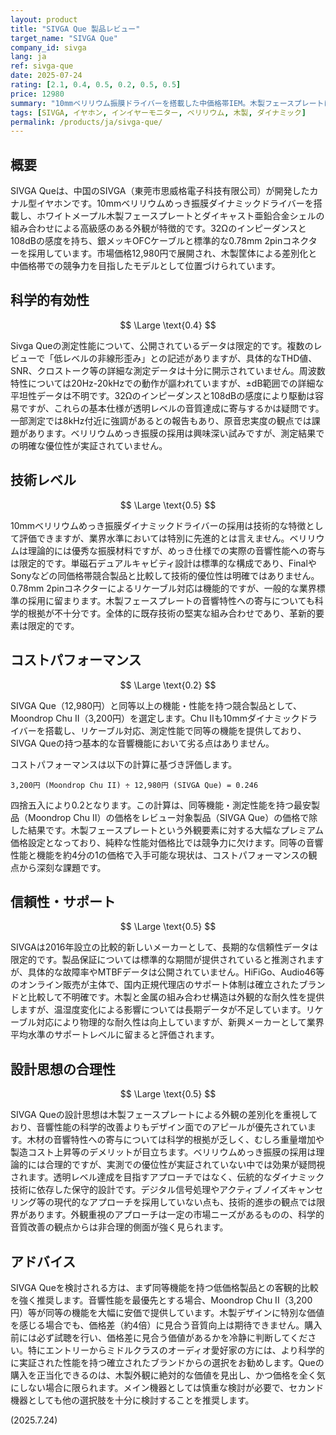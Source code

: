 ```yaml
---
layout: product
title: "SIVGA Que 製品レビュー"
target_name: "SIVGA Que"
company_id: sivga
lang: ja
ref: sivga-que
date: 2025-07-24
rating: [2.1, 0.4, 0.5, 0.2, 0.5, 0.5]
price: 12980
summary: "10mmベリリウム振膜ドライバーを搭載した中価格帯IEM。木製フェースプレートによる外観の差別化を図るが、測定性能の優位性は限定的。同等機能を持つ低価格製品の存在により、コストパフォーマンスに課題。"
tags: [SIVGA, イヤホン, インイヤーモニター, ベリリウム, 木製, ダイナミック]
permalink: /products/ja/sivga-que/
---
```


## 概要

SIVGA Queは、中国のSIVGA（東莞市思威格電子科技有限公司）が開発したカナル型イヤホンです。10mmベリリウムめっき振膜ダイナミックドライバーを搭載し、ホワイトメープル木製フェースプレートとダイキャスト亜鉛合金シェルの組み合わせによる高級感のある外観が特徴的です。32Ωのインピーダンスと108dBの感度を持ち、銀メッキOFCケーブルと標準的な0.78mm 2pinコネクターを採用しています。市場価格12,980円で展開され、木製筐体による差別化と中価格帯での競争力を目指したモデルとして位置づけられています。

## 科学的有効性

$$ \Large \text{0.4} $$

Sivga Queの測定性能について、公開されているデータは限定的です。複数のレビューで「低レベルの非線形歪み」との記述がありますが、具体的なTHD値、SNR、クロストーク等の詳細な測定データは十分に開示されていません。周波数特性については20Hz-20kHzでの動作が謳われていますが、±dB範囲での詳細な平坦性データは不明です。32Ωのインピーダンスと108dBの感度により駆動は容易ですが、これらの基本仕様が透明レベルの音質達成に寄与するかは疑問です。一部測定では8kHz付近に強調があるとの報告もあり、原音忠実度の観点では課題があります。ベリリウムめっき振膜の採用は興味深い試みですが、測定結果での明確な優位性が実証されていません。

## 技術レベル

$$ \Large \text{0.5} $$

10mmベリリウムめっき振膜ダイナミックドライバーの採用は技術的な特徴として評価できますが、業界水準においては特別に先進的とは言えません。ベリリウムは理論的には優秀な振膜材料ですが、めっき仕様での実際の音響性能への寄与は限定的です。単磁石デュアルキャビティ設計は標準的な構成であり、FinalやSonyなどの同価格帯競合製品と比較して技術的優位性は明確ではありません。0.78mm 2pinコネクターによるリケーブル対応は機能的ですが、一般的な業界標準の採用に留まります。木製フェースプレートの音響特性への寄与についても科学的根拠が不十分です。全体的に既存技術の堅実な組み合わせであり、革新的要素は限定的です。

## コストパフォーマンス

$$ \Large \text{0.2} $$

SIVGA Que（12,980円）と同等以上の機能・性能を持つ競合製品として、Moondrop Chu II（3,200円）を選定します。Chu IIも10mmダイナミックドライバーを搭載し、リケーブル対応、測定性能で同等の機能を提供しており、SIVGA Queの持つ基本的な音響機能において劣る点はありません。

コストパフォーマンスは以下の計算に基づき評価します。

`3,200円 (Moondrop Chu II) ÷ 12,980円 (SIVGA Que) = 0.246`

四捨五入により0.2となります。この計算は、同等機能・測定性能を持つ最安製品（Moondrop Chu II）の価格をレビュー対象製品（SIVGA Que）の価格で除した結果です。木製フェースプレートという外観要素に対する大幅なプレミアム価格設定となっており、純粋な性能対価格比では競争力に欠けます。同等の音響性能と機能を約4分の1の価格で入手可能な現状は、コストパフォーマンスの観点から深刻な課題です。

## 信頼性・サポート

$$ \Large \text{0.5} $$

SIVGAは2016年設立の比較的新しいメーカーとして、長期的な信頼性データは限定的です。製品保証については標準的な期間が提供されていると推測されますが、具体的な故障率やMTBFデータは公開されていません。HiFiGo、Audio46等のオンライン販売が主体で、国内正規代理店のサポート体制は確立されたブランドと比較して不明確です。木製と金属の組み合わせ構造は外観的な耐久性を提供しますが、温湿度変化による影響については長期データが不足しています。リケーブル対応により物理的な耐久性は向上していますが、新興メーカーとして業界平均水準のサポートレベルに留まると評価されます。

## 設計思想の合理性

$$ \Large \text{0.5} $$

SIVGA Queの設計思想は木製フェースプレートによる外観の差別化を重視しており、音響性能の科学的改善よりもデザイン面でのアピールが優先されています。木材の音響特性への寄与については科学的根拠が乏しく、むしろ重量増加や製造コスト上昇等のデメリットが目立ちます。ベリリウムめっき振膜の採用は理論的には合理的ですが、実測での優位性が実証されていない中では効果が疑問視されます。透明レベル達成を目指すアプローチではなく、伝統的なダイナミック技術に依存した保守的設計です。デジタル信号処理やアクティブノイズキャンセリング等の現代的なアプローチを採用していない点も、技術的進歩の観点では限界があります。外観重視のアプローチは一定の市場ニーズがあるものの、科学的音質改善の観点からは非合理的側面が強く見られます。

## アドバイス

SIVGA Queを検討される方は、まず同等機能を持つ低価格製品との客観的比較を強く推奨します。音響性能を最優先とする場合、Moondrop Chu II（3,200円）等が同等の機能を大幅に安価で提供しています。木製デザインに特別な価値を感じる場合でも、価格差（約4倍）に見合う音質向上は期待できません。購入前には必ず試聴を行い、価格差に見合う価値があるかを冷静に判断してください。特にエントリーからミドルクラスのオーディオ愛好家の方には、より科学的に実証された性能を持つ確立されたブランドからの選択をお勧めします。Queの購入を正当化できるのは、木製外観に絶対的な価値を見出し、かつ価格を全く気にしない場合に限られます。メイン機器としては慎重な検討が必要で、セカンド機器としても他の選択肢を十分に検討することを推奨します。

(2025.7.24)